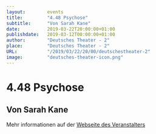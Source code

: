 ```yaml
---
layout:        events
title:         "4.48 Psychose"
subtitle:      "Von Sarah Kane"
date:          2019-03-22T20:00:00+01:00
publishdate:   2019-03-12T00:00:00+01:00
author:        "Deutsches Theater - 2"
place:         "Deutsches Theater - 2"
URL:           "/2019/03/22/20/00/deutschestheater-2"
image:         "deutsches-theater-icon.png"
---
```


4.48 Psychose
===========

Von Sarah Kane
-----------



Mehr informationen auf der [Webseite des Veranstalters](https://www.dt-goettingen.de/stueck/4-48-psychose/)
